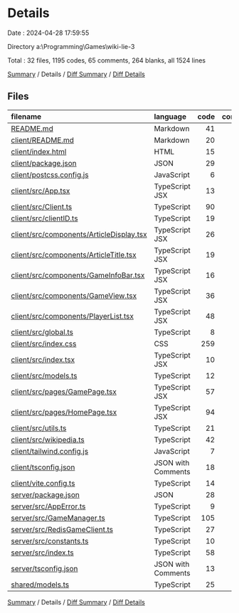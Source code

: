# Details

Date : 2024-04-28 17:59:55

Directory a:\\Programming\\Games\\wiki-lie-3

Total : 32 files,  1195 codes, 65 comments, 264 blanks, all 1524 lines

[Summary](results.md) / Details / [Diff Summary](diff.md) / [Diff Details](diff-details.md)

## Files
| filename | language | code | comment | blank | total |
| :--- | :--- | ---: | ---: | ---: | ---: |
| [README.md](/README.md) | Markdown | 41 | 0 | 23 | 64 |
| [client/README.md](/client/README.md) | Markdown | 20 | 0 | 15 | 35 |
| [client/index.html](/client/index.html) | HTML | 15 | 0 | 2 | 17 |
| [client/package.json](/client/package.json) | JSON | 29 | 0 | 1 | 30 |
| [client/postcss.config.js](/client/postcss.config.js) | JavaScript | 6 | 0 | 1 | 7 |
| [client/src/App.tsx](/client/src/App.tsx) | TypeScript JSX | 13 | 2 | 6 | 21 |
| [client/src/Client.ts](/client/src/Client.ts) | TypeScript | 90 | 0 | 23 | 113 |
| [client/src/clientID.ts](/client/src/clientID.ts) | TypeScript | 19 | 1 | 5 | 25 |
| [client/src/components/ArticleDisplay.tsx](/client/src/components/ArticleDisplay.tsx) | TypeScript JSX | 26 | 0 | 5 | 31 |
| [client/src/components/ArticleTitle.tsx](/client/src/components/ArticleTitle.tsx) | TypeScript JSX | 19 | 0 | 5 | 24 |
| [client/src/components/GameInfoBar.tsx](/client/src/components/GameInfoBar.tsx) | TypeScript JSX | 16 | 0 | 4 | 20 |
| [client/src/components/GameView.tsx](/client/src/components/GameView.tsx) | TypeScript JSX | 36 | 0 | 10 | 46 |
| [client/src/components/PlayerList.tsx](/client/src/components/PlayerList.tsx) | TypeScript JSX | 48 | 0 | 7 | 55 |
| [client/src/global.ts](/client/src/global.ts) | TypeScript | 8 | 0 | 2 | 10 |
| [client/src/index.css](/client/src/index.css) | CSS | 259 | 3 | 47 | 309 |
| [client/src/index.tsx](/client/src/index.tsx) | TypeScript JSX | 10 | 0 | 6 | 16 |
| [client/src/models.ts](/client/src/models.ts) | TypeScript | 12 | 0 | 4 | 16 |
| [client/src/pages/GamePage.tsx](/client/src/pages/GamePage.tsx) | TypeScript JSX | 57 | 11 | 10 | 78 |
| [client/src/pages/HomePage.tsx](/client/src/pages/HomePage.tsx) | TypeScript JSX | 94 | 2 | 13 | 109 |
| [client/src/utils.ts](/client/src/utils.ts) | TypeScript | 21 | 0 | 2 | 23 |
| [client/src/wikipedia.ts](/client/src/wikipedia.ts) | TypeScript | 42 | 0 | 7 | 49 |
| [client/tailwind.config.js](/client/tailwind.config.js) | JavaScript | 7 | 0 | 1 | 8 |
| [client/tsconfig.json](/client/tsconfig.json) | JSON with Comments | 18 | 0 | 1 | 19 |
| [client/vite.config.ts](/client/vite.config.ts) | TypeScript | 14 | 1 | 2 | 17 |
| [server/package.json](/server/package.json) | JSON | 28 | 0 | 1 | 29 |
| [server/src/AppError.ts](/server/src/AppError.ts) | TypeScript | 9 | 0 | 4 | 13 |
| [server/src/GameManager.ts](/server/src/GameManager.ts) | TypeScript | 105 | 4 | 20 | 129 |
| [server/src/RedisGameClient.ts](/server/src/RedisGameClient.ts) | TypeScript | 27 | 5 | 10 | 42 |
| [server/src/constants.ts](/server/src/constants.ts) | TypeScript | 10 | 0 | 2 | 12 |
| [server/src/index.ts](/server/src/index.ts) | TypeScript | 58 | 36 | 20 | 114 |
| [server/tsconfig.json](/server/tsconfig.json) | JSON with Comments | 13 | 0 | 1 | 14 |
| [shared/models.ts](/shared/models.ts) | TypeScript | 25 | 0 | 4 | 29 |

[Summary](results.md) / Details / [Diff Summary](diff.md) / [Diff Details](diff-details.md)